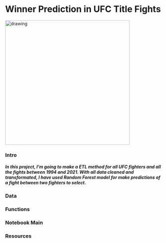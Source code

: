 # Winner Prediction in UFC Title Fights

<img src="https://soaldar.com/wp-content/uploads/2020/05/ultimate-fighting-championship-ufc-logo.png" alt="drawing" width="400"/>

### Intro
##### In this project, I'm going to make a ETL method for all UFC fighters and all the fights between 1994 and 2021. With all data cleaned and transformated, I have used Random Forest model for make predictions of a fight between two fighters to select.

### Data

### Functions

### Notebook Main

### Resources
